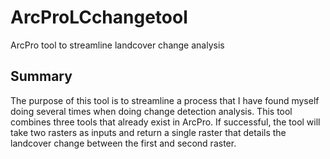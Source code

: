 # ArcProLCchangetool
ArcPro tool to streamline landcover change analysis

## Summary
The purpose of this tool is to streamline a process that I have found myself 
doing several times when doing change detection analysis. This tool combines 
three tools that already exist in ArcPro. If successful, the tool will take two
rasters as inputs and return a single raster that details the landcover change
between the first and second raster.
